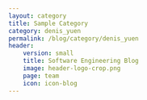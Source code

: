 ```yaml
---
layout: category
title: Sample Category
category: denis_yuen
permalink: /blog/category/denis_yuen
header: 
    version: small
    title: Software Engineering Blog
    image: header-logo-crop.png
    page: team
    icon: icon-blog
---
```

